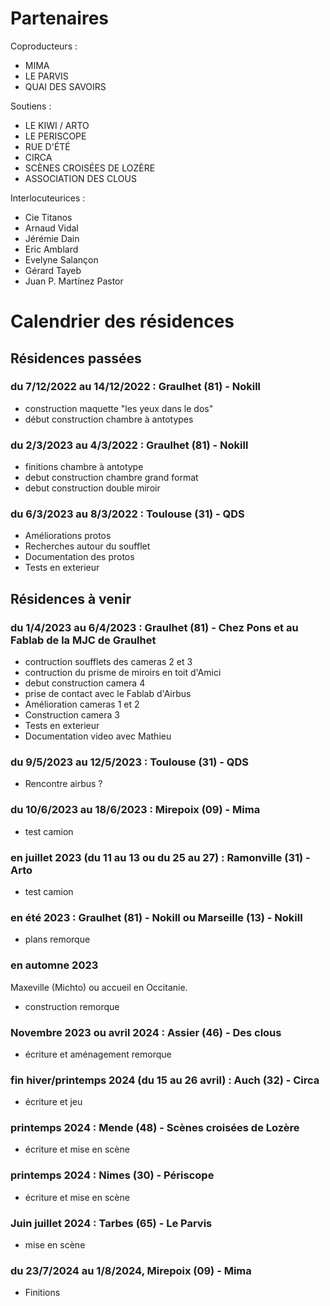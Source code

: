 # Partenaires

Coproducteurs :

- MIMA
- LE PARVIS
- QUAI DES SAVOIRS

Soutiens :

- LE KIWI / ARTO
- LE PERISCOPE
- RUE D'ÉTÉ
- CIRCA
- SCÈNES CROISÉES DE LOZÈRE
- ASSOCIATION DES CLOUS

Interlocuteurices :

- Cie Titanos
- Arnaud Vidal
- Jérémie Dain
- Eric Amblard
- Evelyne Salançon
- Gérard Tayeb
- Juan P. Martínez Pastor 


# Calendrier des résidences

## Résidences passées

### du 7/12/2022 au 14/12/2022 : Graulhet (81) - Nokill
- construction maquette "les yeux dans le dos"
- début construction chambre à antotypes

### du 2/3/2023 au 4/3/2022 : Graulhet (81) - Nokill
- finitions chambre à antotype
- debut construction chambre grand format
- debut construction double miroir

### du 6/3/2023 au 8/3/2022 : Toulouse (31) - QDS
- Améliorations protos
- Recherches autour du soufflet
- Documentation des protos
- Tests en exterieur

## Résidences à venir

### du 1/4/2023 au 6/4/2023 : Graulhet (81) - Chez Pons et au Fablab de la MJC de Graulhet

- contruction soufflets des cameras 2 et 3
- contruction du prisme de miroirs en toit d'Amici
- debut construction camera 4
- prise de contact avec le Fablab d'Airbus 
- Amélioration cameras 1 et 2
- Construction camera 3
- Tests en exterieur
- Documentation video avec Mathieu


### du 9/5/2023 au 12/5/2023 : Toulouse (31) - QDS
- Rencontre airbus ?

### du 10/6/2023 au 18/6/2023 : Mirepoix (09) - Mima
- test camion

### en juillet 2023 (du 11 au 13 ou du 25 au 27) : Ramonville (31) - Arto
- test camion

### en été 2023 : Graulhet (81) - Nokill ou Marseille (13) - Nokill
- plans remorque 

### en automne 2023
Maxeville (Michto) ou accueil en Occitanie. 
- construction remorque

### Novembre 2023 ou avril 2024 : Assier (46) - Des clous
- écriture et aménagement remorque

### fin hiver/printemps 2024 (du 15 au 26 avril) : Auch (32) - Circa
- écriture et jeu

### printemps 2024 : Mende (48) - Scènes croisées de Lozère
- écriture et mise en scène

### printemps 2024 : Nimes (30) - Périscope
- écriture et mise en scène

### Juin juillet 2024 : Tarbes (65) - Le Parvis
- mise en scène

### du 23/7/2024 au 1/8/2024, Mirepoix (09) - Mima
- Finitions
